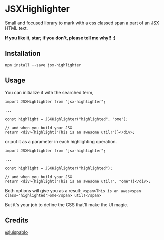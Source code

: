 # JSXHighlighter

Small and focused library to mark with a css classed span a part of an JSX HTML text.

**If you like it, star; if you don't, please tell me why!! :)**

## Installation

```
npm install --save jsx-highlighter
```

## Usage

You can initialize it with the searched term, 

```
import JSXHighlighter from "jsx-highlighter";

...

const highlight = JSXHighlighter("highlighted", "ome");

// and when you build your JSX
return <div>{highlight("This is an awesome util!")}</div>;
```

or put it as a parameter in each highlighting operation.

```
import JSXHighlighter from "jsx-highlighter";

...

const highlight = JSXHighlighter("highlighted");

// and when you build your JSX
return <div>{highlight("This is an awesome util!", "ome")}</div>;
```

Both options will give you as a result: ```<span>This is an awes<span class="highlighted">ome</span> util!</span>```

But it's your job to define the CSS that'll make the UI magic.

## Credits

[@luispablo](https://twitter.com/luispablo)